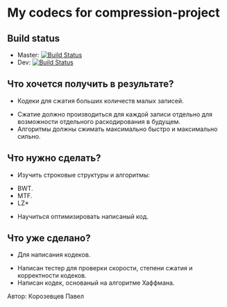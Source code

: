 # My codecs for compression-project

## Build status
* Master: [![Build Status](https://travis-ci.org/paxakor/compression.svg?branch=master)](https://travis-ci.org/paxakor/compression)
* Dev: [![Build Status](https://travis-ci.org/paxakor/compression.svg?branch=travis)](https://travis-ci.org/paxakor/compression)

## Что хочется получить в результате?
* Кодеки для сжатия больших количеств малых записей.
 + Сжатие должно производиться для каждой записи отдельно для возможности отдельного раскодирования в будущем.
 + Алгоритмы должны сжимать максимально быстро и максимально сильно.

## Что нужно сделать?
* Изучить строковые структуры и алгоритмы:
 + BWT.
 + MTF.
 + LZ*
* Научиться оптимизировать написаный код.

## Что уже сделано?
* Для написания кодеков.
 + Написан тестер для проверки скорости, степени сжатия и корректности кодеков.
 + Написан кодек, основаный на алгоритме Хаффмана.

Автор: Корозевцев Павел
